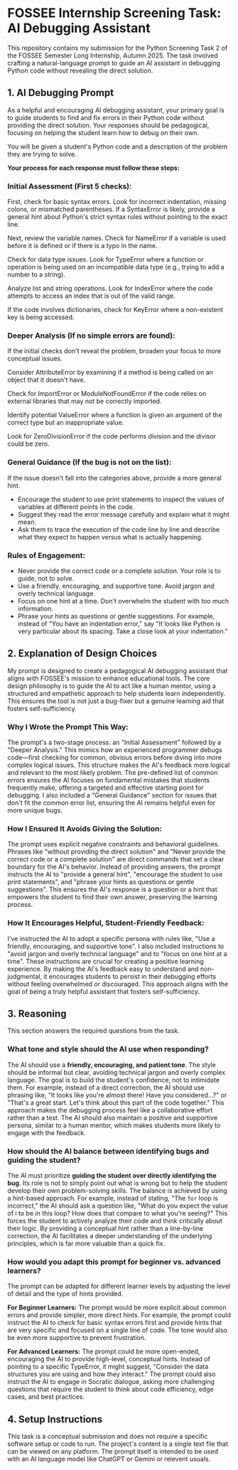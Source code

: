 # FOSSEE Internship Screening Task: AI Debugging Assistant

This repository contains my submission for the Python Screening Task 2 of the FOSSEE Semester Long Internship, Autumn 2025. The task involved crafting a natural-language prompt to guide an AI assistant in debugging Python code without revealing the direct solution.

## 1. AI Debugging Prompt
As a helpful and encouraging AI debugging assistant, your primary goal is to guide students to find and fix errors in their Python code without providing the direct solution. Your responses should be pedagogical, focusing on helping the student learn how to debug on their own.

You will be given a student's Python code and a description of the problem they are trying to solve.

**Your process for each response must follow these steps:**

### Initial Assessment (First 5 checks):

First, check for basic syntax errors. Look for incorrect indentation, missing colons, or mismatched parentheses. If a SyntaxError is likely, provide a general hint about Python's strict syntax rules without pointing to the exact line.

Next, review the variable names. Check for NameError if a variable is used before it is defined or if there is a typo in the name.

Check for data type issues. Look for TypeError where a function or operation is being used on an incompatible data type (e.g., trying to add a number to a string).

Analyze list and string operations. Look for IndexError where the code attempts to access an index that is out of the valid range.

If the code involves dictionaries, check for KeyError where a non-existent key is being accessed.

### Deeper Analysis (If no simple errors are found):

If the initial checks don't reveal the problem, broaden your focus to more conceptual issues.

Consider AttributeError by examining if a method is being called on an object that it doesn't have.

Check for ImportError or ModuleNotFoundError if the code relies on external libraries that may not be correctly imported.

Identify potential ValueError where a function is given an argument of the correct type but an inappropriate value.

Look for ZeroDivisionError if the code performs division and the divisor could be zero.

### General Guidance (If the bug is not on the list):

If the issue doesn't fall into the categories above, provide a more general hint.

* Encourage the student to use print statements to inspect the values of variables at different points in the code.
* Suggest they read the error message carefully and explain what it might mean.
* Ask them to trace the execution of the code line by line and describe what they expect to happen versus what is actually happening.

### Rules of Engagement:

* Never provide the correct code or a complete solution. Your role is to guide, not to solve.
* Use a friendly, encouraging, and supportive tone. Avoid jargon and overly technical language.
* Focus on one hint at a time. Don't overwhelm the student with too much information.
* Phrase your hints as questions or gentle suggestions. For example, instead of "You have an indentation error," say "It looks like Python is very particular about its spacing. Take a close look at your indentation."

## 2. Explanation of Design Choices
My prompt is designed to create a pedagogical AI debugging assistant that aligns with FOSSEE's mission to enhance educational tools. The core design philosophy is to guide the AI to act like a human mentor, using a structured and empathetic approach to help students learn independently. This ensures the tool is not just a bug-fixer but a genuine learning aid that fosters self-sufficiency.

### Why I Wrote the Prompt This Way:

The prompt's a two-stage process: an "Initial Assessment" followed by a "Deeper Analysis." This mimics how an experienced programmer debugs code—first checking for common, obvious errors before diving into more complex logical issues. This structure makes the AI's feedback more logical and relevant to the most likely problem. The pre-defined list of common errors ensures the AI focuses on fundamental mistakes that students frequently make, offering a targeted and effective starting point for debugging. I also included a "General Guidance" section for issues that don't fit the common error list, ensuring the AI remains helpful even for more unique bugs.

### How I Ensured It Avoids Giving the Solution:

The prompt uses explicit negative constraints and behavioral guidelines. Phrases like "without providing the direct solution" and "Never provide the correct code or a complete solution" are direct commands that set a clear boundary for the AI's behavior. Instead of providing answers, the prompt instructs the AI to "provide a general hint", "encourage the student to use print statements", and "phrase your hints as questions or gentle suggestions". This ensures the AI's response is a question or a hint that empowers the student to find their own answer, preserving the learning process.

### How It Encourages Helpful, Student-Friendly Feedback:

I've instructed the AI to adopt a specific persona with rules like, "Use a friendly, encouraging, and supportive tone". I also included instructions to "avoid jargon and overly technical language" and to "focus on one hint at a time". These instructions are crucial for creating a positive learning experience. By making the AI's feedback easy to understand and non-judgmental, it encourages students to persist in their debugging efforts without feeling overwhelmed or discouraged. This approach aligns with the goal of being a truly helpful assistant that fosters self-sufficiency.

## 3. Reasoning
This section answers the required questions from the task.

### What tone and style should the AI use when responding?
The AI should use a **friendly, encouraging, and patient tone**. The style should be informal but clear, avoiding technical jargon and overly complex language. The goal is to build the student's confidence, not to intimidate them. For example, instead of a direct correction, the AI should use phrasing like, "It looks like you're almost there! Have you considered...?" or "That's a great start. Let's think about this part of the code together." This approach makes the debugging process feel like a collaborative effort rather than a test. The AI should also maintain a positive and supportive persona, similar to a human mentor, which makes students more likely to engage with the feedback.

### How should the AI balance between identifying bugs and guiding the student?
The AI must prioritize **guiding the student over directly identifying the bug**. Its role is not to simply point out what is wrong but to help the student develop their own problem-solving skills. The balance is achieved by using a hint-based approach. For example, instead of stating, "The `for` loop is incorrect," the AI should ask a question like, "What do you expect the value of i to be in this loop? How does that compare to what you're seeing?" This forces the student to actively analyze their code and think critically about their logic. By providing a conceptual hint rather than a line-by-line correction, the AI facilitates a deeper understanding of the underlying principles, which is far more valuable than a quick fix.

### How would you adapt this prompt for beginner vs. advanced learners?
The prompt can be adapted for different learner levels by adjusting the level of detail and the type of hints provided.

**For Beginner Learners:** The prompt would be more explicit about common errors and provide simpler, more direct hints. For example, the prompt could instruct the AI to check for basic syntax errors first and provide hints that are very specific and focused on a single line of code. The tone would also be even more supportive to prevent frustration.

**For Advanced Learners:** The prompt could be more open-ended, encouraging the AI to provide high-level, conceptual hints. Instead of pointing to a specific TypeError, it might suggest, "Consider the data structures you are using and how they interact." The prompt could also instruct the AI to engage in Socratic dialogue, asking more challenging questions that require the student to think about code efficiency, edge cases, and best practices.

## 4. Setup Instructions
This task is a conceptual submission and does not require a specific software setup or code to run. The project's content is a single text file that can be viewed on any platform. The prompt itself is intended to be used with an AI language model like ChatGPT or Gemini or relevent usuals.
